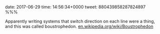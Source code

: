 date: 2017-06-29
time: 14:56:34+0000
tweet: 880439858287824897
%%%

Apparently writing systems that switch direction on each line were a thing, and this was called boustrophedon. [en.wikipedia.org/wiki/Boustrophedon](https://en.wikipedia.org/wiki/Boustrophedon)
